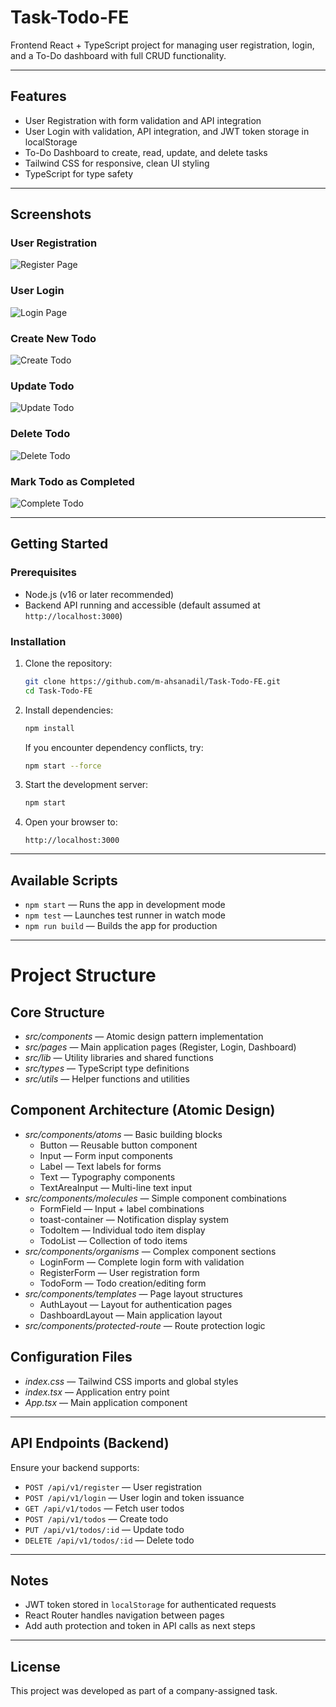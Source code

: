 # Task-Todo-FE

Frontend React + TypeScript project for managing user registration, login, and a To-Do dashboard with full CRUD functionality.

---

## Features
- User Registration with form validation and API integration
- User Login with validation, API integration, and JWT token storage in localStorage
- To-Do Dashboard to create, read, update, and delete tasks
- Tailwind CSS for responsive, clean UI styling
- TypeScript for type safety

---

## Screenshots

### User Registration
![Register Page](https://raw.githubusercontent.com/m-ahsanadil/Task-Todo-FE/main/public/screenshots/register.png)

### User Login
![Login Page](https://raw.githubusercontent.com/m-ahsanadil/Task-Todo-FE/main/public/screenshots/login.png)

### Create New Todo
![Create Todo](https://raw.githubusercontent.com/m-ahsanadil/Task-Todo-FE/main/public/screenshots/create-todo.png)

### Update Todo
![Update Todo](https://raw.githubusercontent.com/m-ahsanadil/Task-Todo-FE/main/public/screenshots/update-todo.png)

### Delete Todo
![Delete Todo](https://raw.githubusercontent.com/m-ahsanadil/Task-Todo-FE/main/public/screenshots/delete-todo.png)

### Mark Todo as Completed
![Complete Todo](https://raw.githubusercontent.com/m-ahsanadil/Task-Todo-FE/main/public/screenshots/complete-todo.png)

---

## Getting Started

### Prerequisites
- Node.js (v16 or later recommended)
- Backend API running and accessible (default assumed at `http://localhost:3000`)

### Installation

1. Clone the repository:
   ```bash
   git clone https://github.com/m-ahsanadil/Task-Todo-FE.git
   cd Task-Todo-FE
   ```

2. Install dependencies:
   ```bash
   npm install
   ```
   If you encounter dependency conflicts, try:
   ```bash
   npm start --force
   ```

4. Start the development server:
   ```bash
   npm start
   ```

5. Open your browser to:
   ```
   http://localhost:3000
   ```

---

## Available Scripts

- `npm start` — Runs the app in development mode
- `npm test` — Launches test runner in watch mode
- `npm run build` — Builds the app for production

---

# Project Structure

## Core Structure
- *src/components* — Atomic design pattern implementation
- *src/pages* — Main application pages (Register, Login, Dashboard)
- *src/lib* — Utility libraries and shared functions
- *src/types* — TypeScript type definitions
- *src/utils* — Helper functions and utilities

## Component Architecture (Atomic Design)
- *src/components/atoms* — Basic building blocks
  - Button — Reusable button component
  - Input — Form input components
  - Label — Text labels for forms
  - Text — Typography components
  - TextAreaInput — Multi-line text input
- *src/components/molecules* — Simple component combinations
  - FormField — Input + label combinations
  - toast-container — Notification display system
  - TodoItem — Individual todo item display
  - TodoList — Collection of todo items
- *src/components/organisms* — Complex component sections
  - LoginForm — Complete login form with validation
  - RegisterForm — User registration form
  - TodoForm — Todo creation/editing form
- *src/components/templates* — Page layout structures
  - AuthLayout — Layout for authentication pages
  - DashboardLayout — Main application layout
- *src/components/protected-route* — Route protection logic

## Configuration Files
- *index.css* — Tailwind CSS imports and global styles
- *index.tsx* — Application entry point
- *App.tsx* — Main application component
---

## API Endpoints (Backend)

Ensure your backend supports:
- `POST /api/v1/register` — User registration
- `POST /api/v1/login` — User login and token issuance
- `GET /api/v1/todos` — Fetch user todos
- `POST /api/v1/todos` — Create todo
- `PUT /api/v1/todos/:id` — Update todo
- `DELETE /api/v1/todos/:id` — Delete todo

---

## Notes

- JWT token stored in `localStorage` for authenticated requests
- React Router handles navigation between pages
- Add auth protection and token in API calls as next steps

---

## License

This project was developed as part of a company-assigned task.
